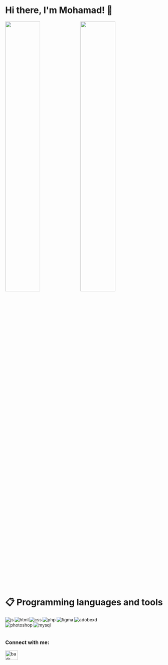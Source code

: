 # Hi there, I'm Mohamad! 👋

<img align="left" width="47%" src="https://github-readme-stats.vercel.app/api?username=mohamad-sheikho&show_icons=true&theme=radical" />

<img align="left" width="47%" src="https://github-readme-stats.vercel.app/api/top-langs/?username=mohamad-sheikho&layout=compact" /> 

# 📋 Programming languages and tools 
<p align="left">
<img  align="left" alt ="js" src="https://img.shields.io/badge/javascript-%23323330.svg?style=for-the-badge&logo=javascript&logoColor=%23F7DF1E" />
<img  align="left" alt ="html" src="https://img.shields.io/badge/html5-%23E34F26.svg?style=for-the-badge&logo=html5&logoColor=white" />
<img  align="left" alt ="css" src="https://img.shields.io/badge/css3-%231572B6.svg?style=for-the-badge&logo=css3&logoColor=white" />
<img  align="left" alt ="php" src="https://img.shields.io/badge/php-%23777BB4.svg?style=for-the-badge&logo=php&logoColor=white" />
<img  align="left" alt ="figma" src="https://img.shields.io/badge/figma-%23F24E1E.svg?style=for-the-badge&logo=figma&logoColor=white" />
<img  align="left" alt ="adobexd" src="https://img.shields.io/badge/Adobe%20XD-470137?style=for-the-badge&logo=Adobe%20XD&logoColor=#FF61F6" /></br>

<img  align="left" alt ="photoshop" src="https://img.shields.io/badge/adobe%20photoshop-%2331A8FF.svg?style=for-the-badge&logo=adobe%20photoshop&logoColor=white" />
<img  align="left" alt ="mysql" src="https://img.shields.io/badge/mysql-%2300f.svg?style=for-the-badge&logo=mysql&logoColor=white" />
</p>
</br>

<h3 align="left">Connect with me:</h3>
<p align="left">
<a href="https://www.linkedin.com/in/mohamad-sheikho-b8823b230/" target="blank"><img align="center" src="https://raw.githubusercontent.com/rahuldkjain/github-profile-readme-generator/master/src/images/icons/Social/linked-in-alt.svg" alt="badr sebaa" height="30" width="40" /></a>
</p>



